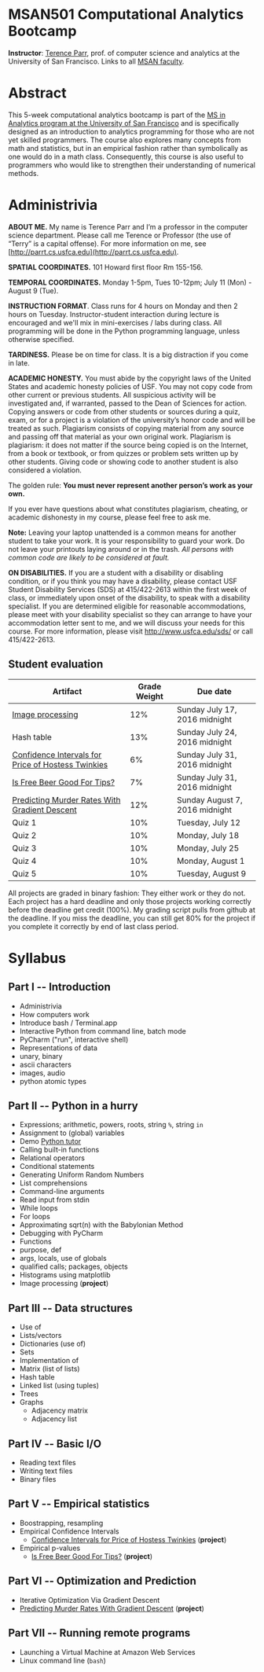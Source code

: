 MSAN501 Computational Analytics Bootcamp
=======

**Instructor**: [Terence Parr](http://parrt.cs.usfca.edu), prof. of computer science and analytics at the University of San Francisco. Links to all [MSAN faculty](http://www.usfca.edu/artsci/msan/faculty/).

# Abstract

This 5-week computational analytics bootcamp is part of the [MS in Analytics program at the University of San Francisco](http://analytics.usfca.edu) and is specifically designed as an introduction to analytics programming for those who are not yet skilled programmers. The course also explores many concepts from math and statistics, but in an empirical fashion rather than symbolically as one would do in a math class. Consequently, this course is also useful to programmers who would like to strengthen their understanding of numerical methods.

# Administrivia

**ABOUT ME.** My name is Terence Parr and I’m a professor in the computer science department.  Please call me Terence or Professor (the use of “Terry” is a capital offense). For more information on me, see [http://parrt.cs.usfca.edu](http://parrt.cs.usfca.edu).

**SPATIAL COORDINATES.** 101 Howard first floor Rm 155-156.

**TEMPORAL COORDINATES.** Monday 1-5pm, Tues 10-12pm; July 11 (Mon) - August 9 (Tue).

**INSTRUCTION FORMAT**. Class runs for 4 hours on Monday and then 2 hours on Tuesday. Instructor-student interaction during lecture is encouraged and we'll mix in mini-exercises / labs during class. All programming will be done in the Python programming language, unless otherwise specified.

**TARDINESS.** Please be on time for class. It is a big distraction if you come in late.

**ACADEMIC HONESTY.** You must abide by the copyright laws of the United States and academic honesty policies of USF. You may not copy code from other current or previous students. All suspicious activity will be investigated and, if warranted, passed to the Dean of Sciences for action.  Copying answers or code from other students or sources during a quiz, exam, or for a project is a violation of the university’s honor code and will be treated as such. Plagiarism consists of copying material from any source and passing off that material as your own original work. Plagiarism is plagiarism: it does not matter if the source being copied is on the Internet, from a book or textbook, or from quizzes or problem sets written up by other students. Giving code or showing code to another student is also considered a violation.

The golden rule: **You must never represent another person’s work as your own.**

If you ever have questions about what constitutes plagiarism, cheating, or academic dishonesty in my course, please feel free to ask me.

**Note:** Leaving your laptop unattended is a common means for another student to take your work. It is your responsibility to guard your work. Do not leave your printouts laying around or in the trash. *All persons with common code are likely to be considered at fault.*

**ON DISABILITIES.** If you are a student with a disability or disabling condition, or if you think you may have a disability, please contact USF Student Disability Services (SDS) at 415/422-2613 within the first week of class, or immediately upon onset of the disability, to speak with a disability specialist. If you are determined eligible for reasonable accommodations, please meet with your disability specialist so they can arrange to have your accommodation letter sent to me, and we will discuss your needs for this course. For more information, please visit http://www.usfca.edu/sds/ or call 415/422-2613.

## Student evaluation

| Artifact | Grade Weight | Due date |
|--------|--------|--------|
|[Image processing](https://github.com/parrt/msan501/raw/master/projects/images.pdf)| 12%| Sunday July 17, 2016 midnight |
| Hash table | 13%| Sunday July 24, 2016 midnight |
| [Confidence Intervals for Price of Hostess Twinkies](https://github.com/parrt/msan501/raw/master/projects/conf.pdf) | 6%| Sunday July 31, 2016 midnight |
| [Is Free Beer Good For Tips?](https://github.com/parrt/msan501/raw/master/projects/hyp.pdf) | 7%| Sunday July 31, 2016 midnight |
| [Predicting Murder Rates With Gradient Descent](https://github.com/parrt/msan501/raw/master/projects/regression-gradient-descent.pdf) | 12%| Sunday August 7, 2016 midnight |
|Quiz 1| 10%| Tuesday, July 12 |
|Quiz 2| 10%| Monday, July 18 |
|Quiz 3| 10%| Monday, July 25 |
|Quiz 4| 10%| Monday, August 1 |
|Quiz 5| 10%| Tuesday, August 9 |

All projects are graded in binary fashion: They either work or they do not. Each project has a hard deadline and only those projects working correctly before the deadline get credit (100%).  My grading script pulls from github at the deadline. If you miss the deadline, you can still get 80% for the project if you complete it correctly by end of last class period.

# Syllabus

## Part I -- Introduction

* Administrivia
* How computers work
* Introduce bash / Terminal.app
* Interactive Python from command line, batch mode
* PyCharm ("run", interactive shell)
* Representations of data
 * unary, binary
 * ascii characters
 * images, audio
 * python atomic types

## Part II -- Python in a hurry

* Expressions; arithmetic, powers, roots, string `%`, string `in`
* Assignment to (global) variables
* Demo [Python tutor](http://www.pythontutor.com)
* Calling built-in functions
* Relational operators
* Conditional statements
* Generating Uniform Random Numbers
* List comprehensions
* Command-line arguments
* Read input from stdin
* While loops
* For loops
* Approximating sqrt(n) with the Babylonian Method
* Debugging with PyCharm
* Functions
 * purpose, def
 * args, locals, use of globals
 * qualified calls; packages, objects
* Histograms using matplotlib
* Image processing (**project**)

## Part III -- Data structures

* Use of
 * Lists/vectors
 * Dictionaries (use of)
 * Sets
* Implementation of
 * Matrix (list of lists)
 * Hash table
 * Linked list (using tuples)
 * Trees
 * Graphs
     * Adjacency matrix
     * Adjacency list

## Part IV -- Basic I/O

* Reading text files
* Writing text files
* Binary files

## Part V -- Empirical statistics

* Boostrapping, resampling
* Empirical Confidence Intervals
  * [Confidence Intervals for Price of Hostess Twinkies](https://github.com/parrt/msan501/raw/master/projects/conf.pdf) (**project**)
* Empirical p-values
  * [Is Free Beer Good For Tips?](https://github.com/parrt/msan501/raw/master/projects/hyp.pdf) (**project**)

## Part VI -- Optimization and Prediction

* Iterative Optimization Via Gradient Descent
* [Predicting Murder Rates With Gradient Descent](https://github.com/parrt/msan501/raw/master/projects/regression-gradient-descent.pdf) (**project**)

## Part VII -- Running remote programs

* Launching a Virtual Machine at Amazon Web Services
* Linux command line (`bash`)